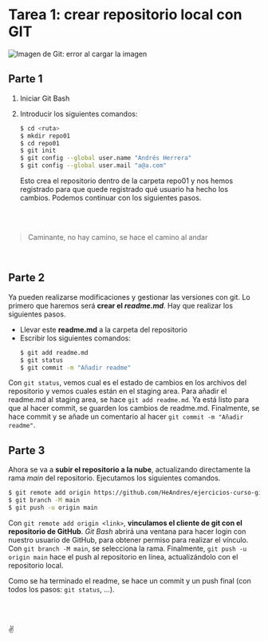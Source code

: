 # Tarea 1: crear repositorio local con GIT
![Imagen de Git: error al cargar la imagen](https://external-content.duckduckgo.com/iu/?u=https%3A%2F%2Fcdn.vox-cdn.com%2Fthumbor%2FA4_6e24biy8bp4ahrL-TNfaircI%3D%2F0x0%3A2040x1360%2F1200x800%2Ffilters%3Afocal(1287x538%3A1613x864)%2Fcdn.vox-cdn.com%2Fuploads%2Fchorus_image%2Fimage%2F63739082%2Fgit.0.jpg&f=1&nofb=1 "Logo de git")


## Parte 1

1. Iniciar Git Bash

2. Introducir los siguientes comandos:
   ``` bash
   $ cd <ruta>
   $ mkdir repo01
   $ cd repo01
   $ git init
   $ git config --global user.name "Andrés Herrera"
   $ git config --global user.mail "a@a.com"
   ```
   Esto crea el repositorio dentro de la carpeta repo01 y nos hemos registrado para que quede registrado qué usuario ha hecho los cambios. Podemos continuar con los siguientes pasos.

<br/>
<br/>
    


> Caminante, no hay camino, se hace el camino al andar

<br/>

## Parte 2

Ya pueden realizarse modificaciones y gestionar las versiones con git. Lo primero que haremos será **crear el *readme.md***. Hay que realizar los siguientes pasos.
* Llevar este **readme.md** a la carpeta del repositorio
* Escribir los siguientes comandos:
  ``` bash
  $ git add readme.md
  $ git status
  $ git commit -m "Añadir readme"
  ```

Con `git status`, vemos cual es el estado de cambios en los archivos del repositorio y vemos cuales están en el staging area. Para añadir el readme.md al staging area, se hace `git add readme.md`. Ya está listo para que al hacer commit, se guarden los cambios de readme.md. Finalmente, se hace commit y se añade un comentario al hacer `git commit -m "Añadir readme"`.

## Parte 3

Ahora se va a **subir el repositorio a la nube**, actualizando directamente la rama *main* del repositorio. Ejecutamos los siguientes comandos.

``` bash
$ git remote add origin https://github.com/HeAndres/ejercicios-curso-github-1.git
$ git branch -M main
$ git push -u origin main
```
Con `git remote add origin <link>`, **vinculamos el cliente de git con el repositorio de GitHub**. *Git Bash* abrirá una ventana para hacer login con nuestro usuario de GitHub, para obtener permiso para realizar el vínculo.
Con `git branch -M main`, se selecciona la rama.
Finalmente, `git push -u origin main` hace el push al repositorio en línea, actualizándolo con el repositorio local.

Como se ha terminado el readme, se hace un commit y un push final (con todos los pasos: `git status`, ...).

<br><br>

:v:
